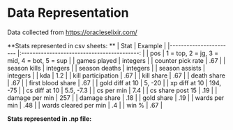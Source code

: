 # Data Representation

Data collected from https://oracleselixir.com/

**Stats represented in csv sheets:
**
| Stat                  	|                   Example                  	|
|-----------------------	|:------------------------------------------:	|
| pos                   	| 1 = top, 2 = jg, 3 = mid, 4 = bot, 5 = sup 	|
| games played          	| integers                                   	|
| counter pick rate     	| .67                                        	|
| season kills          	| integers                                   	|
| season deaths         	| integers                                   	|
| season assists        	| integers                                   	|
| kda                   	| 1.2                                        	|
| kill participation    	| .67                                        	|
| kill share            	| .67                                        	|
| death share           	| .67                                        	|
| first blood share     	| .67                                        	|
| gold diff at 10       	| 5, -20                                     	|
| xp diff at 10         	| 194, -75                                   	|
| cs diff at 10         	| 5.5, -7.3                                  	|
| cs per min            	| 7.4                                        	|
| cs share post 15      	| .19                                        	|
| damage per min        	| 257                                        	|
| damage share          	| .18                                        	|
| gold share            	| .19                                        	|
| wards per min         	| .48                                        	|
| wards cleared per min 	| .4                                         	|
| win %                 	| .67                                        	|


**Stats represented in .np file:**